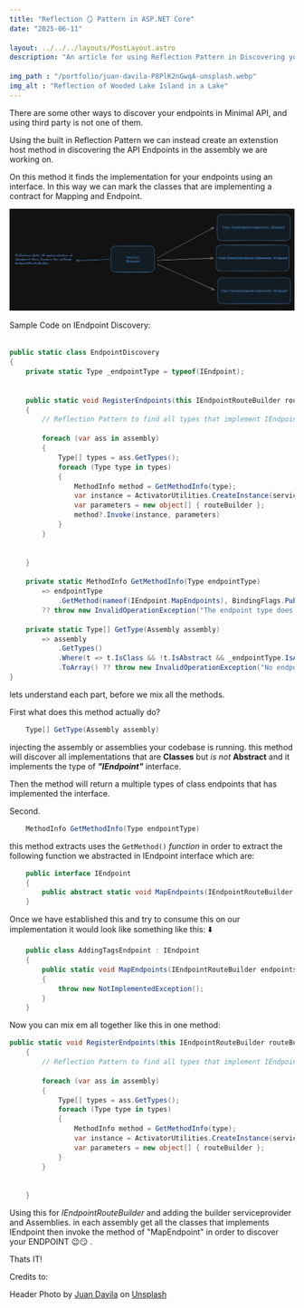 ```yaml
---
title: "Reflection 🪞 Pattern in ASP.NET Core"
date: "2025-06-11"

layout: ../../../layouts/PostLayout.astro
description: "An article for using Reflection Pattern in Discovering your API Endpoints."

img_path : "/portfolio/juan-davila-P8PlK2nGwqA-unsplash.webp"
img_alt : "Reflection of Wooded Lake Island in a Lake"
---
```


There are some other ways to discover your endpoints in Minimal API, and using third party is not one of them.

Using the built in Reflection Pattern we can instead create an extenstion host method in discovering the API Endpoints in the assembly we are working on.

On this method it finds the implementation for your endpoints using an interface. In this way we can mark the classes that are implementing a contract for Mapping and Endpoint.

![relection pattern diagram](reflection1.webp)

Sample Code on IEndpoint Discovery:

```cs

public static class EndpointDiscovery
{
    private static Type _endpointType = typeof(IEndpoint);
    
    
    public static void RegisterEndpoints(this IEndpointRouteBuilder routeBuilder, IServiceProvider serviceProvider, params Assembly[] assembly)     
    {
        // Reflection Pattern to find all types that implement IEndpoint

        foreach (var ass in assembly)
        {
            Type[] types = ass.GetTypes();
            foreach (Type type in types)
            {
                MethodInfo method = GetMethodInfo(type);
                var instance = ActivatorUtilities.CreateInstance(serviceProvider,  type)
                var parameters = new object[] { routeBuilder };
                method?.Invoke(instance, parameters)
            }
        }

      
    }

    private static MethodInfo GetMethodInfo(Type endpointType) 
        => endpointType
            .GetMethod(nameof(IEndpoint.MapEndpoints), BindingFlags.Public | BindingFlags.Static)
        ?? throw new InvalidOperationException("The endpoint type does not implement the required MapEndpoints method.");
    
    private static Type[] GetType(Assembly assembly) 
        => assembly
            .GetTypes()
            .Where(t => t.IsClass && !t.IsAbstract && _endpointType.IsAssignableFrom(t))
            .ToArray() ?? throw new InvalidOperationException("No endpoint types found in the provided; assembly.");
}

```

lets understand each part, before we mix all the methods.

First what does this method actually do?

```cs
    Type[] GetType(Assembly assembly) 
```

injecting the assembly or assemblies your codebase is running. this method will discover all implementations that are **Classes** but *is not* **Abstract** and it implements the type of ***"IEndpoint"*** interface.

Then the method will return a multiple types of class endpoints that has implemented the interface.

Second.

```cs
    MethodInfo GetMethodInfo(Type endpointType) 
```

this method extracts uses the ``GetMethod()`` *function* in order to extract the following function we abstracted in IEndpoint interface which are:

```cs
    public interface IEndpoint
    {
        public abstract static void MapEndpoints(IEndpointRouteBuilder endpoints);
    }
```

Once we have established this and try to consume this on our implementation it would look like something like this: ⬇️

```cs
    public class AddingTagsEndpoint : IEndpoint
    {
        public static void MapEndpoints(IEndpointRouteBuilder endpoints)
        {
            throw new NotImplementedException();
        }
    }
```

Now you can mix em all together like this in one method:

```cs
public static void RegisterEndpoints(this IEndpointRouteBuilder routeBuilder, IServiceProvider.serviceProvider, params Assembly[] assembly)     
    {
        // Reflection Pattern to find all types that implement IEndpoint

        foreach (var ass in assembly)
        {
            Type[] types = ass.GetTypes();
            foreach (Type type in types)
            {
                MethodInfo method = GetMethodInfo(type);
                var instance = ActivatorUtilities.CreateInstance(serviceProvider, )
                var parameters = new object[] { routeBuilder };
            }
        }

      
    }
```

Using this for *IEndpointRouteBuilder* and adding the builder serviceprovider and Assemblies.
in each assembly get all the classes that implements IEndpoint then invoke the method of "MapEndpoint" in order to discover your ENDPOINT 😉😏 .

Thats IT!

Credits to:

Header Photo by [Juan Davila](https://unsplash.com/@juanster?utm_content=creditCopyText&utm_medium=referral&utm_source=unsplash) on [Unsplash](https://unsplash.com/photos/lake-under-blue-sky-during-daytime-P8PlK2nGwqA?utm_content=creditCopyText&utm_medium=referral&utm_source=unsplash")
